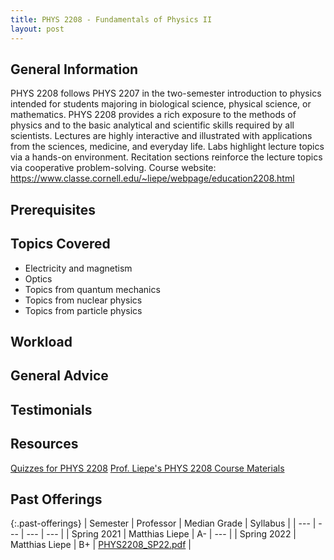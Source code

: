 ```yaml
---
title: PHYS 2208 - Fundamentals of Physics II
layout: post
---
```


<link rel="stylesheet" href="/main.css">

## General Information

PHYS 2208 follows PHYS 2207 in the two-semester introduction to physics intended for students majoring in biological science, physical science, or mathematics. PHYS 2208 provides a rich exposure to the methods of physics and to the basic analytical and scientific skills required by all scientists. Lectures are highly interactive and illustrated with applications from the sciences, medicine, and everyday life. Labs highlight lecture topics via a hands-on environment. Recitation sections reinforce the lecture topics via cooperative problem-solving. Course website: https://www.classe.cornell.edu/~liepe/webpage/education2208.html

## Prerequisites



## Topics Covered

  - Electricity and magnetism
  - Optics
  - Topics from quantum mechanics 
  - Topics from nuclear physics 
  - Topics from particle physics

## Workload



## General Advice



## Testimonials

## Resources
[Quizzes for PHYS 2208](https://shovanduttaorg.files.wordpress.com/2017/08/quiz_problems_electromagnetism_premeds.pdf)
[Prof. Liepe's PHYS 2208 Course Materials](https://www.classe.cornell.edu/~liepe/webpage/education2208.html)


## Past Offerings

{:.past-offerings}
| Semester | Professor | Median Grade | Syllabus |
| --- | --- | --- | --- |
| Spring 2021 | Matthias Liepe | A- | --- |
| Spring 2022 | Matthias Liepe | B+ | <a href="/syllabi/PHYS2208_SP22.pdf">PHYS2208_SP22.pdf</a> |
